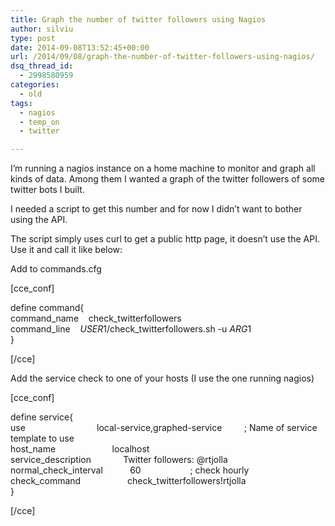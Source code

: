 ```yaml
---
title: Graph the number of twitter followers using Nagios
author: silviu
type: post
date: 2014-09-08T13:52:45+00:00
url: /2014/09/08/graph-the-number-of-twitter-followers-using-nagios/
dsq_thread_id:
  - 2998580959
categories:
  - old
tags:
  - nagios
  - temp_on
  - twitter

---
```

I&#8217;m running a nagios instance on a home machine to monitor and graph all kinds of data. Among them I wanted a graph of the twitter followers of some twitter bots I built.

I needed a script to get this number and for now I didn&#8217;t want to bother using the API.



The script simply uses curl to get a public http page, it doesn&#8217;t use the API. Use it and call it like below:

Add to commands.cfg

[cce_conf]

define command{  
command\_name    check\_twitterfollowers  
command\_line    $USER1$/check\_twitterfollowers.sh -u $ARG1$  
}

[/cce]

Add the service check to one of your hosts (I use the one running nagios)

[cce_conf]

define service{  
use                             local-service,graphed-service         ; Name of service template to use  
host_name                       localhost  
service_description             Twitter followers: @rtjolla  
normal\_check\_interval           60                    ; check hourly  
check\_command                   check\_twitterfollowers!rtjolla  
}

[/cce]

&nbsp;

&nbsp;